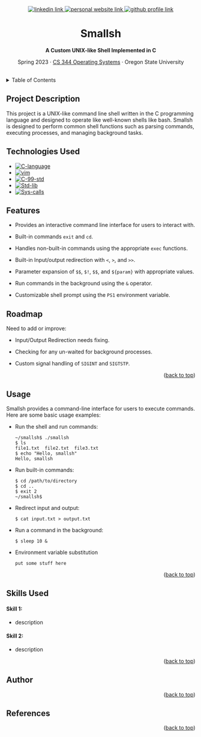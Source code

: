 <!-- Improved compatibility of back to top link: See: https://github.com/othneildrew/Best-README-Template/pull/73 -->
<a name="readme-top"></a>

<!-- Centered title section with descriptive lines -->
<div align="center">
  <p>
    <a href="www.linkedin.com/in/lubrano-alexander">
      <img src="https://img.shields.io/badge/LinkedIn-0A66C2?style=for-the-badge&logo=linkedin" alt="linkedin link" />
    </a>
    <a href="https://lubranoa.github.io">
      <img src="https://img.shields.io/badge/Personal_Site-47b51b?style=for-the-badge" alt="personal website link" />
    </a>
    <a href="https://github.com/lubranoa">
      <img src="https://img.shields.io/badge/GitHub-8A2BE2?style=for-the-badge&logo=github" alt="github profile link" />
    </a>
  </p>
  <!-- Titles and Subtitles -->
  <h1 align="center">Smallsh</h1>
  <p align="center">
    <b>A Custom UNIX-like Shell Implemented in C</b>
  </p>
  <p align="center">
    Spring 2023 · <a href="https://ecampus.oregonstate.edu/soc/ecatalog/ecoursedetail.htm?subject=CS&coursenumber=344&termcode=ALL">CS 344 Operating Systems</a> · Oregon State University
  </p>
  <br />
</div>

<!-- Table of Contents -->
<details>
  <summary>Table of Contents</summary>
    
  - [Project Description](#project-description)
  - [Technologies Used](#technologies-used)
  - [Features](#features)
  - [Roadmap](#roadmap)
  - [Usage](#usage)
    - [Highlight 1](#highlight-1)
    - [Highlight 2](#highlight-2)
  - [Skills Used](#skills-used)
    - [Skill 1](#skill-1)
    - [Skill 2](#skill-2)
  - [References](#references)

</details>

## Project Description
This project is a UNIX-like command line shell written in the C programming language and designed to operate like well-known shells like bash. Smallsh is designed to perform common shell functions such as parsing commands, executing processes, and managing background tasks.

## Technologies Used
  - [![C-language][C-language]][C-language-url]
  - [![vim][vim]][vim-url]
  - [![C-99-std][C-99-std]][C-99-std-url]
  - [![Std-lib][Std-lib]][Std-lib-url]
  - [![Sys-calls][Sys-calls]][Sys-calls-url]

## Features
  - Provides an interactive command line interface for users to interact with.

  - Built-in commands `exit` and `cd`.

  - Handles non-built-in commands using the appropriate `exec` functions.

  - Built-in Input/output redirection with `<`, `>`, and `>>`.

  - Parameter expansion of `$$`, `$!`, `$$`, and `${param}` with appropriate values.

  - Run commands in the background using the `&` operator.

  - Customizable shell prompt using the `PS1` environment variable.

## Roadmap
Need to add or improve:
    
  - Input/Output Redirection needs fixing.
    
  - Checking for any un-waited for background processes.

  - Custom signal handling of `SIGINT` and `SIGTSTP`.
 

<p align="right">(<a href="#readme-top">back to top</a>)</p>

## Usage
Smallsh provides a command-line interface for users to execute commands. Here are some basic usage examples:

  - Run the shell and run commands:
    
    ```
    ~/smallsh$ ./smallsh
    $ ls
    file1.txt  file2.txt  file3.txt
    $ echo "Hello, smallsh"
    Hello, smallsh
    ```
  
  - Run built-in commands:
    ```
    $ cd /path/to/directory
    $ cd ..
    $ exit 2
    ~/smallsh$
    ```

  - Redirect input and output:
    ```
    $ cat input.txt > output.txt
    ```

  - Run a command in the background:
    ```
    $ sleep 10 &
    ```

  - Environment variable substitution
    ```
    put some stuff here
    ```

<p align="right">(<a href="#readme-top">back to top</a>)</p>

## Skills Used
#### Skill 1:
  - description
#### Skill 2:
  - description

<p align="right">(<a href="#readme-top">back to top</a>)</p>

## Author

<p align="right">(<a href="#readme-top">back to top</a>)</p>

## References

<p align="right">(<a href="#readme-top">back to top</a>)</p>

<!-- Markdown links -->
<!-- https://www.markdownguide.org/basic-syntax/#reference-style-links -->
[C-language]: https://img.shields.io/badge/Language-grey?style=for-the-badge&logo=c&logoColor=#A8B9CC
[C-language-url]: https://en.cppreference.com/

[vim]:https://img.shields.io/badge/Vim-grey?style=for-the-badge&logo=vim&logoColor=019733
[vim-url]: https://www.vim.org/

[C-99-std]: https://img.shields.io/badge/Standard_C99_(gcc)-grey?style=for-the-badge
[C-99-std-url]: https://en.cppreference.com/w/c/99

[std-lib]: https://img.shields.io/badge/C_Standard_Library-grey?style=for-the-badge
[std-lib-url]:https://en.cppreference.com/w/c/header

[Sys-calls]: https://img.shields.io/badge/System_Calls-grey?style=for-the-badge
[Sys-calls-url]: https://man7.org/linux/man-pages/man2/syscalls.2.html